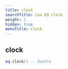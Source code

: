 ```yaml
---
title: clock
searchTitle: Lua EQ clock
weight: 1
hidden: true
menuTitle: clock
---
```

## clock
```lua
eq.clock() -- double
```